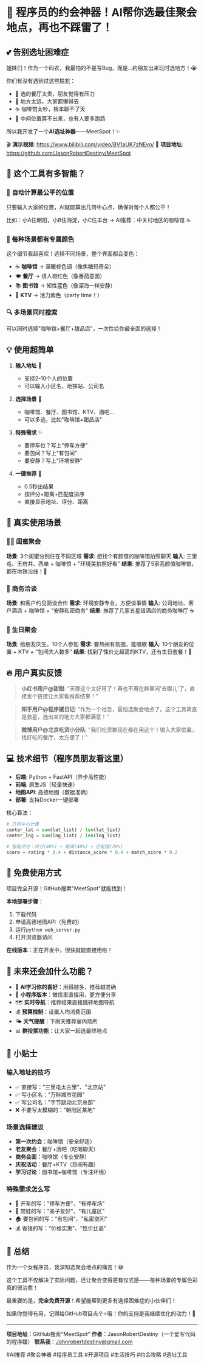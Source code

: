 # 🌟 程序员的约会神器！AI帮你选最佳聚会地点，再也不踩雷了！

## 💕 告别选址困难症

姐妹们！作为一个码农，我最怕的不是写Bug，而是...约朋友出来玩时选地方！😭

你们有没有遇到过这些尴尬：
- 💸 选的餐厅太贵，朋友觉得有压力
- 🚗 地方太远，大家都懒得去  
- ☕ 咖啡馆太吵，根本聊不了天
- 📍 中间位置算不出来，总有人要多跑路

所以我开发了一个**AI选址神器**——MeetSpot！✨

🎬 **演示视频**: https://www.bilibili.com/video/BV1aUK7zNEvo/
📂 **项目地址**: https://github.com/JasonRobertDestiny/MeetSpot

## 🎯 这个工具有多智能？

### 📍 自动计算最公平的位置
只要输入大家的位置，AI就能算出几何中心点，确保对每个人都公平！

比如：小A住朝阳，小B住海淀，小C住丰台
→ AI推荐：中关村地区的咖啡馆 ☕

### 🎨 每种场景都有专属颜色
这个细节我超喜欢！选择不同场景，整个界面都会变色：
- ☕ **咖啡馆** → 温暖棕色调（像焦糖玛奇朵）
- 🍽️ **餐厅** → 诱人橙红色（像番茄意面）  
- 📚 **图书馆** → 知性蓝色（像深海一样安静）
- 🎤 **KTV** → 活力紫色（party time！）

### 🔍 多场景同时搜索
可以同时选择"咖啡馆+餐厅+甜品店"，一次性给你最全面的选择！

## 💡 使用超简单

1. **输入地址** 📝
   - 支持2-10个人的位置
   - 可以输入小区名、地铁站、公司名

2. **选择场景** 🎯  
   - 咖啡馆、餐厅、图书馆、KTV、酒吧...
   - 可以多选，比如"咖啡馆+甜品店"

3. **特殊需求** ✨
   - 要停车位？写上"停车方便"
   - 要包间？写上"有包间" 
   - 要安静？写上"环境安静"

4. **一键推荐** 🚀
   - 0.5秒出结果
   - 按评分+距离+匹配度排序
   - 直接显示地址、评分、距离

## 🌈 真实使用场景

### 👯‍♀️ 闺蜜聚会
**场景**: 3个闺蜜分别住在不同区域
**需求**: 想找个有颜值的咖啡馆拍照聊天
**输入**: 三里屯、王府井、西单 + 咖啡馆 + "环境美拍照好看"
**结果**: 推荐了5家高颜值咖啡馆，都在地铁沿线！📸

### 💼 商务洽谈  
**场景**: 和客户约见面谈合作
**需求**: 环境安静专业，方便谈事情
**输入**: 公司地址、客户酒店 + 咖啡馆 + "安静私密商务"
**结果**: 推荐了几家五星级酒店的商务咖啡厅 ☕

### 🎂 生日聚会
**场景**: 给朋友庆生，10个人参加
**需求**: 要热闹有氛围，能唱歌
**输入**: 10个朋友的位置 + KTV + "包间大人数多"
**结果**: 找到了性价比超高的KTV，还有生日套餐！🎉

## 🔥 用户真实反馈

> **小红书用户@甜甜**: "天哪这个太好用了！再也不用在群里问'去哪儿'了，直接发个链接让大家看推荐结果！"

> **知乎用户@程序媛日记**: "作为一个社恐，最怕选聚会地点了。这个工具简直是救星，选出来的地方大家都满意！"

> **微博用户@北京吃货小分队**: "我们吃货群现在都在用这个！输入大家位置，找好吃的餐厅，太方便了！"

## 💻 技术细节（程序员朋友看这里）

- **后端**: Python + FastAPI（异步高性能）
- **前端**: 原生JS（轻量快速）
- **地图API**: 高德地图（数据准确）
- **部署**: 支持Docker一键部署

核心算法：
```python
# 几何中心计算
center_lat = sum(lat_list) / len(lat_list)
center_lng = sum(lng_list) / len(lng_list)

# 智能评分：评分(40%) + 距离(40%) + 匹配度(20%)
score = rating * 0.4 + distance_score * 0.4 + match_score * 0.2
```

## 🎁 免费使用方式

项目完全开源！GitHub搜索"MeetSpot"就能找到！

**本地部署步骤**：
1. 下载代码
2. 申请高德地图API（免费的）
3. 运行`python web_server.py`
4. 打开浏览器访问

**在线版本**：正在开发中，很快就能直接用啦！

## 🌟 未来还会加什么功能？

- 🤖 **AI学习你的喜好**：用得越多，推荐越准确
- 📱 **小程序版本**：微信里直接用，更方便分享
- 🗺️ **实时导航**：推荐结果直接跳转地图导航
- 💰 **预算控制**：设置人均消费范围
- 🌤️ **天气提醒**：下雨天推荐室内场所
- 📊 **群投票功能**：让大家一起选最终地点

## 💝 小贴士

### 输入地址的技巧
- ✅ 直接写："三里屯太古里"、"北京站"
- ✅ 写小区名："万科城市花园"
- ✅ 写公司名："字节跳动北京总部"
- ❌ 不要写太模糊的："朝阳区某地"

### 场景选择建议
- **第一次约会**：咖啡馆（安全舒适）
- **老友聚会**：餐厅+酒吧（吃喝聊天）
- **商务会面**：咖啡馆（专业安静）
- **庆祝活动**：餐厅+KTV（热闹有趣）
- **学习讨论**：图书馆+咖啡馆（专注环境）

### 特殊需求怎么写
- 🚗 开车的写："停车方便"、"有停车场"
- 👶 带娃的写："亲子友好"、"有儿童区"
- 🏠 要包间的写："有包间"、"私密空间"
- 💰 省钱的写："价格实惠"、"性价比高"

## 🎉 总结

作为一个女程序员，我深知选聚会地点的痛苦！😅

这个工具不仅解决了实际问题，还让聚会变得更有仪式感——每种场景的专属色彩真的很治愈！

最重要的是，**完全免费开源**！希望能帮到更多有选择困难症的小伙伴们！

如果你觉得有用，记得给GitHub项目点个⭐哦！你的支持是我继续优化的动力！💪

---

**项目地址**：GitHub搜索"MeetSpot"
**作者**：JasonRobertDestiny（一个爱写代码的程序媛）
**联系我**：Johnrobertdestiny@gmail.com

#AI推荐 #聚会神器 #程序员工具 #开源项目 #生活技巧 #约会攻略 #选址工具
